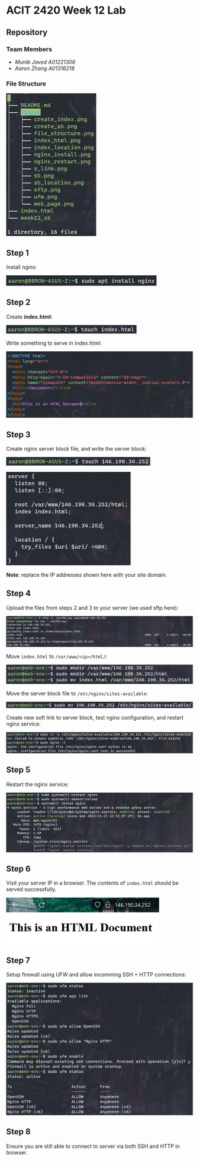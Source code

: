 # ACIT 2420 Week 12 Lab

## Repository

### Team Members

  - *Munib Javed A01221306*
  - *Aaron Zhang A01316218*

### File Structure

![file_structure](images/file_structure.png)

## Step 1

Install nginx:

![nginx_install](images/nginx_install.png)

## Step 2

Create **index.html**:

![create_index](images/create_index.png)

Write something to serve in index.html:

![index_html](images/index_html.png)

## Step 3

Create nginx server block file, and write the server block:

![create_sb](images/create_sb.png)

![sb](images/sb.png)

**Note**: replace the IP addresses shown here with your site domain.

## Step 4

Upload the files from steps 2 and 3 to your server (we used sftp here):

![sftp](images/sftp.png)

Move `index.html` to `/var/www/<ip>/html/`:

![index_location](images/index_location.png)

Move the server block file to `/etc/nginx/sites-available`:

![sb_location](images/sb_location.png)

Create new soft link to server block, test nginx configuration, and restart nginx service:

![s_link](images/s_link.png)

## Step 5

Restart the nginx service:

![nginx_restart](images/nginx_restart.png)

## Step 6

Visit your server IP in a browser. The contents of `index.html` should be served successfully.

![web_page](images/web_page.png)

## Step 7

Setup firewall using UFW and allow incomming SSH + HTTP connections:

![ufw](images/ufw.png)

## Step 8

Ensure you are still able to connect to server via both SSH and HTTP in browser.
